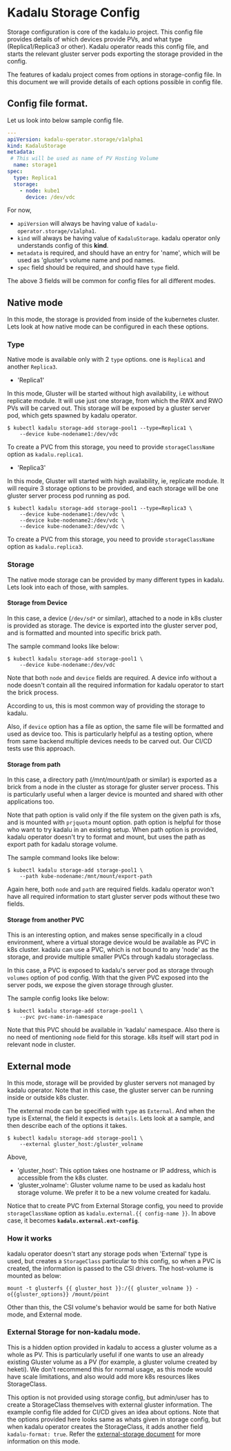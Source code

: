 # Kadalu Storage Config

Storage configuration is core of the kadalu.io project. This config file provides details of which devices provide PVs, and what type (Replica1/Replica3 or other). Kadalu operator reads this config file, and starts the relevant gluster server pods exporting the storage provided in the config.

The features of kadalu project comes from options in storage-config file. In this document we will provide details of each options possible in config file.

## Config file format.

Let us look into below sample config file.

```yaml
---
apiVersion: kadalu-operator.storage/v1alpha1
kind: KadaluStorage
metadata:
 # This will be used as name of PV Hosting Volume
  name: storage1
spec:
  type: Replica1
  storage:
    - node: kube1
      device: /dev/vdc
```

For now,
* `apiVersion` will always be having value of `kadalu-operator.storage/v1alpha1`.
* `kind` will always be having value of `KadaluStorage`. kadalu operator only understands config of this **kind**.
* `metadata` is required, and should have an entry for 'name', which will be used as 'gluster's volume name and pod names.
* `spec` field should be required, and should have `type` field.

The above 3 fields will be common for config files for all different modes.


## Native mode

In this mode, the storage is provided from inside of the kubernetes cluster. Lets look at how native mode can be configured in each these options.

### Type

Native mode is available only with 2 `type` options. one is `Replica1` and another `Replica3`.

* 'Replica1'

In this mode, Gluster will be started without high availability, i.e without replicate module. It will use just one storage, from which the RWX and RWO PVs will be carved out. This storage will be exposed by a gluster server pod, which gets spawned by kadalu operator.

```
$ kubectl kadalu storage-add storage-pool1 --type=Replica1 \
    --device kube-nodename1:/dev/vdc
```

To create a PVC from this storage, you need to provide `storageClassName` option as `kadalu.replica1`.


* 'Replica3'

In this mode, Gluster will started with high availability, ie, replicate module. It will require 3 storage options to be provided, and each storage will be one gluster server process pod running as pod.

```
$ kubectl kadalu storage-add storage-pool1 --type=Replica3 \
    --device kube-nodename1:/dev/vdc \
    --device kube-nodename2:/dev/vdc \
    --device kube-nodename3:/dev/vdc \
```

To create a PVC from this storage, you need to provide `storageClassName` option as `kadalu.replica3`.


### Storage

The native mode storage can be provided by many different types in kadalu. Lets look into each of those, with samples.


#### Storage from Device

In this case, a device (`/dev/sd*` or similar), attached to a node in k8s cluster is provided as storage. The device is exported into the gluster server pod, and is formatted and mounted into specific brick path.

The sample command looks like below:

```
$ kubectl kadalu storage-add storage-pool1 \
    --device kube-nodename:/dev/vdc
```

Note that both `node` and `device` fields are required. A device info without a node doesn't contain all the required information for kadalu operator to start the brick process.

According to us, this is most common way of providing the storage to kadalu.

Also, if `device` option has a file as option, the same file will be formatted and used as device too. This is particularly helpful as a testing option, where from same backend multiple devices needs to be carved out. Our CI/CD tests use this approach.


#### Storage from path

In this case, a directory path (/mnt/mount/path or similar) is exported as a brick from a node in the cluster as storage for gluster server process. This is particularly useful when a larger device is mounted and shared with other applications too.

Note that path option is valid only if the file system on the given path is xfs, and is mounted with `prjquota` mount option. path option is helpful for those who want to try kadalu in an existing setup. When path option is provided, kadalu operator doesn't try to format and mount, but uses the path as export path for kadalu storage volume.

The sample command looks like below:

```
$ kubectl kadalu storage-add storage-pool1 \
    --path kube-nodename:/mnt/mount/export-path
```

Again here, both `node` and `path` are required fields. kadalu operator won't have all required information to start gluster server pods without these two fields.


#### Storage from another PVC

This is an interesting option, and makes sense specifically in a cloud environment, where a virtual storage device would be available as PVC in k8s cluster. kadalu can use a PVC, which is not bound to any 'node' as the storage, and provide multiple smaller PVCs through kadalu storageclass.

In this case, a PVC is exposed to kadalu's server pod as storage through `volumes` option of pod config. With that the given PVC exposed into the server pods, we expose the given storage through gluster.

The sample config looks like below:

```
$ kubectl kadalu storage-add storage-pool1 \
    --pvc pvc-name-in-namespace
```

Note that this PVC should be available in 'kadalu' namespace. Also there is no need of mentioning `node` field for this storage. k8s itself will start pod in relevant node in cluster.


## External mode

In this mode, storage will be provided by gluster servers not managed by kadalu operator. Note that in this case, the gluster server can be running inside or outside k8s cluster.

The external mode can be specified with `type` as `External`. And when the type is External, the field it expects is `details`. Lets look at a sample, and then describe each of the options it takes.


```
$ kubectl kadalu storage-add storage-pool1 \
    --external gluster_host:/gluster_volname
```

Above,

* 'gluster_host': This option takes one hostname or IP address, which is accessible from the k8s cluster.
* 'gluster_volname': Gluster volume name to be used as kadalu host storage volume. We prefer it to be a new volume created for kadalu.


Notice that to create PVC from External Storage config, you need to provide `storageClassName` option as `kadalu.external.{{ config-name }}`. In above case, it becomes **`kadalu.external.ext-config`**.


### How it works

kadalu operator doesn't start any storage pods when 'External' type is used, but creates a `StorageClass` particular to this config, so when a PVC is created, the information is passed to the CSI drivers. The host-volume is mounted as below:

```
mount -t glusterfs {{ gluster_host }}:/{{ gluster_volname }} -o{{gluster_options}} /mount/point
```

Other than this, the CSI volume's behavior would be same for both Native mode, and External mode.


### External Storage for non-kadalu mode.

This is a hidden option provided in kadalu to access a gluster volume as a whole as PV. This is particularly useful if one wants to use an already existing Gluster volume as a PV (for example, a gluster volume created by heketi). We don't recommend this for normal usage, as this mode would have scale limitations, and also would add more k8s resources likes StorageClass.

This option is not provided using storage config, but admin/user has to create a StorageClass themselves with external gluster information. The example config file added for CI/CD gives an idea about options. Note that the options provided here looks same as whats given in storage config, but when kadalu operator creates the StorageClass, it adds another field `kadalu-format: true`. Refer the [external-storage document](./external-gluster-storage.md) for more information on this mode.
